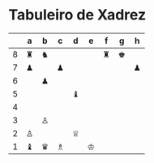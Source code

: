 # Tabuleiro de Xadrez

|   | a | b | c | d | e | f | g | h |
|---|---|---|---|---|---|---|---|---|
| 8 | ♜ | ♞ |   |   |   | ♜ | ♚ |   |
| 7 | ♟ |   | ♟ |   |   |   |   | ♟ |
| 6 |   | ♟ |   |   |   |   |   |   |
| 5 |   |   |   | ♝ |   |   |   |   |
| 4 |   |   |   |   |   |   |   |   |
| 3 |   | ♙ |   |   |   |   |   |   |
| 2 | ♙ |   |   | ♕ |   |   |   |   |
| 1 | ♝ | ♛ | ♗ |   | ♔ |   |   |   |
